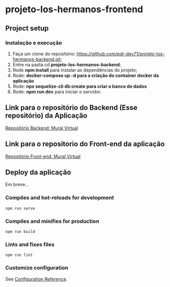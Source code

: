 # projeto-los-hermanos-frontend

## Project setup

### Instalação e execução

1.  Faça um clone do repositório: https://github.com/pdr-dev71/projeto-los-hermanos-backend.git;
2.  Entre na pasta cd **projeto-los-hermanos-backend**;
3.  Rode **npm install** para instalar as dependências do projeto;
4.  Rode: **docker-compose up -d para a criação do container docker da aplicação**
5.  Rode: **npx sequelize-cli db:create para criar o banco de dados** 
6.  Rode: **npm run dev** para iniciar o servidor.

## Link para o repositório do Backend (Esse repositório) da Aplicação

[Repositório Backend: Mural Virtual](https://github.com/pdr-dev71/projeto-los-hermanos-backend)

## Link para o repositorio do Front-end da aplicação

[Repositório Front-end: Mural Virtual](https://github.com/jacksonPrimo/projeto-los-hermanos-frontend)

## Deploy da aplicação

Em breve...


### Compiles and hot-reloads for development
```
npm run serve
```

### Compiles and minifies for production
```
npm run build
```

### Lints and fixes files
```
npm run lint
```

### Customize configuration
See [Configuration Reference](https://cli.vuejs.org/config/).



